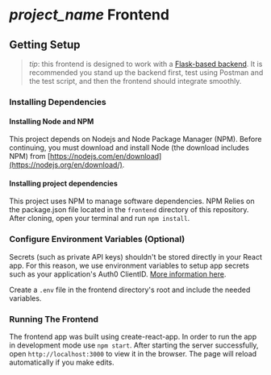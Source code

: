 # _project_name_ Frontend

## Getting Setup

> _tip_: this frontend is designed to work with a [Flask-based backend](../backend). It is recommended you stand up the backend first, test using Postman and the test script, and then the frontend should integrate smoothly.

### Installing Dependencies

#### Installing Node and NPM

This project depends on Nodejs and Node Package Manager (NPM). Before continuing, you must download and install Node (the download includes NPM) from [https://nodejs.com/en/download](https://nodejs.org/en/download/).

#### Installing project dependencies

This project uses NPM to manage software dependencies. NPM Relies on the package.json file located in the `frontend` directory of this repository. After cloning, open your terminal and run `npm install`.

### Configure Environment Variables (Optional)

Secrets (such as private API keys) shouldn't be stored directly in your React app. For this reason, we use environment variables to setup app secrets such as your application's Auth0 ClientID. [More information here](https://create-react-app.dev/docs/adding-custom-environment-variables/).

Create a `.env` file in the frontend directory's root and include the needed variables.

### Running The Frontend

The frontend app was built using create-react-app. In order to run the app in development mode use `npm start`. After starting the server successfully, open `http://localhost:3000` to view it in the browser. The page will reload automatically if you make edits.
